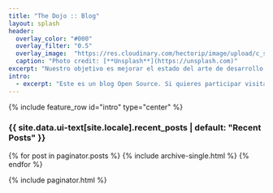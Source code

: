 ```yaml
---
title: "The Dojo :: Blog"
layout: splash
header:
  overlay_color: "#000"
  overlay_filter: "0.5"
  overlay_image:  "https://res.cloudinary.com/hectorip/image/upload/c_scale,w_1200/v1539415848/markus-spiske-666904-unsplash_y4hjex.jpg"
  caption: "Photo credit: [**Unsplash**](https://unsplash.com)"
excerpt: "Nuestro objetivo es mejorar el estado del arte de desarrollo de software en México."
intro: 
  - excerpt: "Este es un blog Open Source. Si quieres participar visita el [repositorio](https://github.com/hectorip/TheDojoMXBlog)."
---
```


{% include feature_row id="intro" type="center" %}

<h3 class="archive__subtitle">{{ site.data.ui-text[site.locale].recent_posts | default: "Recent Posts" }}</h3>

{% for post in paginator.posts %}
  {% include archive-single.html %}
{% endfor %}

{% include paginator.html %}